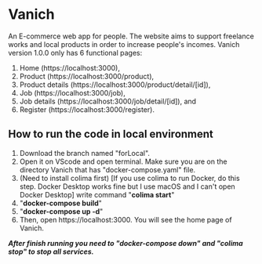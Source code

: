<h1>Vanich</h1>
An E-commerce web app for people. The website aims to support freelance works and local products in order to increase people's incomes.
Vanich version 1.0.0 only has 6 functional pages: 

1. Home (https://localhost:3000),
2. Product (https://localhost:3000/product),
3. Product details (https://localhost:3000/product/detail/[id]),
4. Job (https://localhost:3000/job),
5. Job details (https://localhost:3000/job/detail/[id]), and
6. Register (https://localhost:3000/register).


<h2>How to run the code in local environment</h2>


1. Download the branch named "forLocal".
2. Open it on VScode and open terminal. Make sure you are on the directory Vanich that has "docker-compose.yaml" file.
3. (Need to install colima first) [If you use colima to run Docker, do this step. Docker Desktop works fine but I use macOS and I can't open Docker Desktop] write command "<b>colima start</b>"
4. "<b>docker-compose build</b>"
5. "<b>docker-compose up -d</b>"
6. Then, open <a>https://localhost:3000</a>. You will see the home page of Vanich.


***After finish running you need to "<b>docker-compose down</b>" and "<b>colima stop</b>" to stop all services.***

